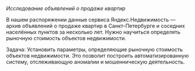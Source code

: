 *Исследование объявлений о продаже квартир*

В нашем распоряжении данные сервиса Яндекс.Недвижимость — архив объявлений о продаже квартир в Санкт-Петербурге и соседних населённых пунктов за несколько лет. Нужно научиться определять рыночную стоимость объектов недвижимости.

Задача: Установить параметры, определяющие рыночную стоимость объектов недвижимости. Это позволит построить автоматизированную систему, отслеживающую аномалии и мошенническую деятельность.
